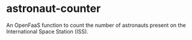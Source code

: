 # astronaut-counter

An OpenFaaS function to count the number of astronauts present on the International Space Station (ISS).
